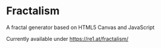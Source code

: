 # Fractalism
A fractal generator based on HTML5 Canvas and JavaScript

Currently available under https://re1.at/fractalism/